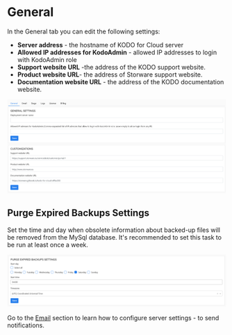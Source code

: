 # General

In the General tab you can edit the following settings:

* **Server address** - the hostname of KODO for Cloud server
* **Allowed IP addresses for KodoAdmin** - allowed IP addresses to login with KodoAdmin role
* **Support website URL** -the address of the KODO support website.
* **Product website URL**- the address of Storware support website.
* **Documentation website URL** - the address of the KODO documentation website.

![](<../../../.gitbook/assets/image (38).png>)

## **Purge Expired Backups Settings**

Set the time and day when obsolete information about backed-up files will be removed from the MySql database. It's recommended to set this task to be run at least once a week.

![](<../../../.gitbook/assets/image (47).png>)

Go to the [Email](https://storware.gitbook.io/kodo-for-cloud-office365/administration/kodoadmin-user-guide/settings/email) section to learn how to configure server settings - to send notifications.
